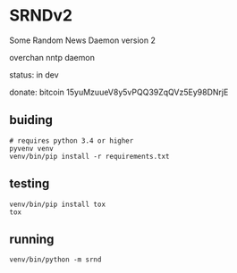 # SRNDv2 #

Some Random News Daemon version 2

overchan nntp daemon

status: in dev

donate: bitcoin 15yuMzuueV8y5vPQQ39ZqQVz5Ey98DNrjE
	


## buiding ##

    # requires python 3.4 or higher
    pyvenv venv
	venv/bin/pip install -r requirements.txt

## testing ##

    venv/bin/pip install tox
	tox

## running ##

    venv/bin/python -m srnd

